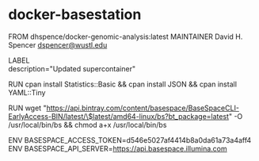 # docker-basestation

FROM dhspence/docker-genomic-analysis:latest
MAINTAINER David H. Spencer <dspencer@wustl.edu>

LABEL \
  description="Updated supercontainer"

RUN cpan install Statistics::Basic && cpan install JSON && cpan install YAML::Tiny

RUN wget "https://api.bintray.com/content/basespace/BaseSpaceCLI-EarlyAccess-BIN/latest/\$latest/amd64-linux/bs?bt_package=latest" -O /usr/local/bin/bs && chmod a+x /usr/local/bin/bs

ENV BASESPACE_ACCESS_TOKEN=d546e5027af4414b8a0da61a73a4aff4
ENV BASESPACE_API_SERVER=https://api.basespace.illumina.com


